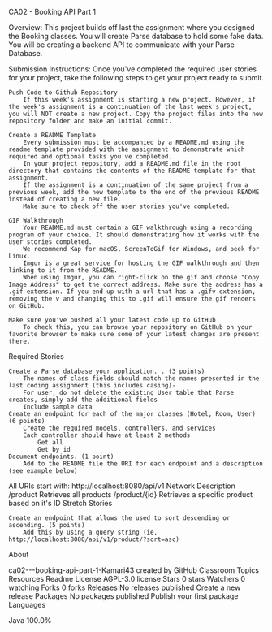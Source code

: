 CA02 - Booking API Part 1

Overview: This project builds off last the assignment where you designed the Booking classes. You will create Parse database to hold some fake data. You will be creating a backend API to communicate with your Parse Database.

Submission Instructions: Once you've completed the required user stories for your project, take the following steps to get your project ready to submit.

    Push Code to Github Repository
        If this week's assignment is starting a new project. However, if the week's assignment is a continuation of the last week's project, you will NOT create a new project. Copy the project files into the new repository folder and make an initial commit.

    Create a README Template
        Every submission must be accompanied by a README.md using the readme template provided with the assignment to demonstrate which required and optional tasks you've completed.
        In your project repository, add a README.md file in the root directory that contains the contents of the README template for that assignment.
        If the assignment is a continuation of the same project from a previous week, add the new template to the end of the previous README instead of creating a new file.
        Make sure to check off the user stories you've completed.

    GIF Walkthrough
        Your README.md must contain a GIF walkthrough using a recording program of your choice. It should demonstrating how it works with the user stories completed.
        We recommend Kap for macOS, ScreenToGif for Windows, and peek for Linux.
        Imgur is a great service for hosting the GIF walkthrough and then linking to it from the README.
        When using Imgur, you can right-click on the gif and choose "Copy Image Address" to get the correct address. Make sure the address has a .gif extension. If you end up with a url that has a .gifv extension, removing the v and changing this to .gif will ensure the gif renders on GitHub.

    Make sure you've pushed all your latest code up to GitHub
        To check this, you can browse your repository on GitHub on your favorite browser to make sure some of your latest changes are present there.

Required Stories

    Create a Parse database your application. . (3 points)
        The names of class fields should match the names presented in the last coding assignment (this includes casing)-
        For user, do not delete the existing User table that Parse creates, simply add the additional fields
        Include sample data
    Create an endpoint for each of the major classes (Hotel, Room, User) (6 points)
        Create the required models, controllers, and services
        Each controller should have at least 2 methods
            Get all
            Get by id
    Document endpoints. (1 point)
        Add to the README file the URI for each endpoint and a description (see example below)

All URIs start with: http://localhost:8080/api/v1
Network 	Description
/product 	Retrieves all products
/product/{id} 	Retrieves a specific product based on it's ID
Stretch Stories

    Create an endpoint that allows the used to sort descending or ascending. (5 points)
        Add this by using a query string (ie, http://localhost:8080/api/v1/product/?sort=asc)

About

ca02---booking-api-part-1-Kamari43 created by GitHub Classroom
Topics
Resources
Readme
License
AGPL-3.0 license
Stars
0 stars
Watchers
0 watching
Forks
0 forks
Releases
No releases published
Create a new release
Packages
No packages published
Publish your first package
Languages

Java 100.0%
